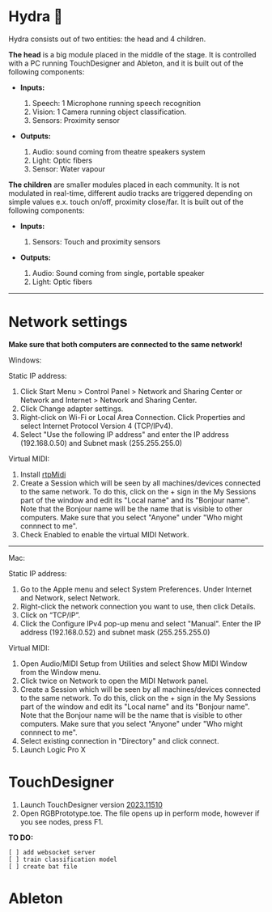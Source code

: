# Hydra 🐙

Hydra consists out of two entities: the head and 4 children. 

**The head** is a big module placed in the middle of the stage. It is controlled with a PC running TouchDesigner and Ableton, and it is built out of the following components:

- **Inputs:**
    1. Speech: 1 Microphone running speech recognition
    2. Vision: 1 Camera running object classification. 
    3. Sensors: Proximity sensor

- **Outputs:**
    1. Audio: sound coming from theatre speakers system
    2. Light: Optic fibers
    3. Sensor: Water vapour 

**The children** are smaller modules placed in each community. It is not modulated in real-time, different audio tracks are triggered depending on simple values e.x. touch on/off, proximity close/far. It is built out of the following components:

- **Inputs:**
    1. Sensors: Touch and proximity sensors

- **Outputs:**
    1. Audio: Sound coming from single, portable speaker
    2. Light: Optic fibers
   
---------

# Network settings
**Make sure that both computers are connected to the same network!**

Windows:

Static IP address:

1. Click Start Menu > Control Panel > Network and Sharing Center or Network and Internet > Network and Sharing Center.
2. Click Change adapter settings.
3. Right-click on Wi-Fi or Local Area Connection. Click Properties and select Internet Protocol Version 4 (TCP/IPv4).
4. Select "Use the following IP address" and enter the IP address (192.168.0.50) and Subnet mask (255.255.255.0)

Virtual MIDI:

1. Install [rtpMidi](https://www.tobias-erichsen.de/software/rtpmidi.html)
2. Create a Session which will be seen by all machines/devices connected to the same network. To do this, click on the + sign in the My Sessions part of the window and edit its "Local name" and its "Bonjour name". Note that the Bonjour name will be the name that is visible to other computers. Make sure that you select "Anyone" under "Who might connnect to me".
3. Check Enabled to enable the virtual MIDI Network.

---

Mac:

Static IP address:

1. Go to the Apple menu and select System Preferences. Under Internet and Network, select Network.
2. Right-click the network connection you want to use, then click Details.
3. Click on “TCP/IP”.
4. Click the Configure IPv4 pop-up menu and select "Manual". Enter the IP address (192.168.0.52) and subnet mask (255.255.255.0)

Virtual MIDI:

1. Open Audio/MIDI Setup from Utilities and select Show MIDI Window from the Window menu.
2. Click twice on Network to open the MIDI Network panel.
3. Create a Session which will be seen by all machines/devices connected to the same network. To do this, click on the + sign in the My Sessions part of the window and edit its "Local name" and its "Bonjour name". Note that the Bonjour name will be the name that is visible to other computers. Make sure that you select "Anyone" under "Who might connnect to me".
4. Select existing connection in "Directory" and click connect.
5. Launch Logic Pro X

# TouchDesigner

1. Launch TouchDesigner version [2023.11510](https://derivative.ca/download/archive) 
2. Open RGBPrototype.toe. The file opens up in perform mode, however if you see nodes, press F1.

**TO DO:** 

    [ ] add websocket server
    [ ] train classification model
    [ ] create bat file


# Ableton